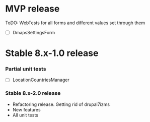 MVP release
=====

ToDO: WebTests for all forms and different values set through them
* [ ] DmapsSettingsForm

Stable 8.x-1.0 release
=====

### Partial unit tests

* [ ] LocationCountriesManager

### Stable 8.x-2.0 release

* Refactoring release. Getting rid of drupal7izms
* New features
* All unit tests